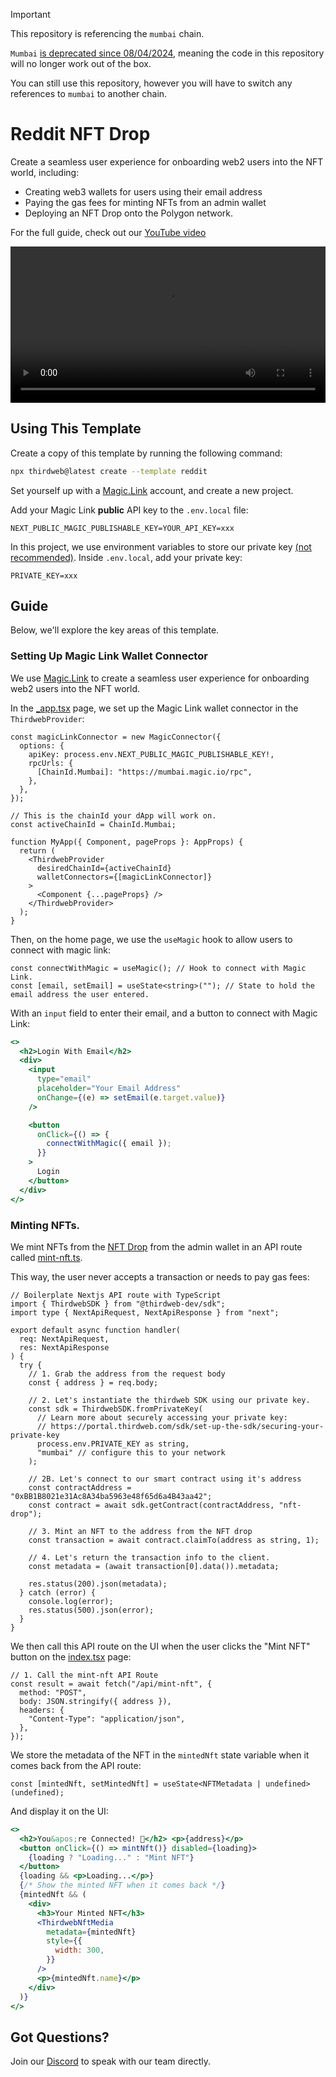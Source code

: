 > [!Important]  
> This repository is referencing the `mumbai` chain.
> 
> `Mumbai` [is deprecated since 08/04/2024](https://blog.thirdweb.com/deprecation-of-mumbai-testnet/), meaning the code in this repository will no longer work out of the box.
>
> You can still use this repository, however you will have to switch any references to `mumbai` to another chain.


# Reddit NFT Drop

Create a seamless user experience for onboarding web2 users into the NFT world, including:

- Creating web3 wallets for users using their email address
- Paying the gas fees for minting NFTs from an admin wallet
- Deploying an NFT Drop onto the Polygon network.

For the full guide, check out our [YouTube video](https://www.youtube.com/watch?v=Qotu4HH7BZ4)

<video src='https://www.youtube.com/watch?v=Qotu4HH7BZ4' width='100%' height='250' controls preload></video>

## Using This Template

Create a copy of this template by running the following command:

```bash
npx thirdweb@latest create --template reddit
```

Set yourself up with a [Magic.Link](https://magic.link/) account, and create a new project.

Add your Magic Link **public** API key to the `.env.local` file:

```text
NEXT_PUBLIC_MAGIC_PUBLISHABLE_KEY=YOUR_API_KEY=xxx
```

In this project, we use environment variables to store our private key [(not recommended)](https://portal.thirdweb.com/sdk/set-up-the-sdk/securing-your-private-key).
Inside `.env.local`, add your private key:

```text
PRIVATE_KEY=xxx
```

## Guide

Below, we'll explore the key areas of this template.

### Setting Up Magic Link Wallet Connector

We use [Magic.Link](https://magic.link/) to create a seamless user experience for onboarding web2 users into the NFT world.

In the [\_app.tsx](/pages/_app.tsx) page, we set up the Magic Link wallet connector in the `ThirdwebProvider`:

```tsx
const magicLinkConnector = new MagicConnector({
  options: {
    apiKey: process.env.NEXT_PUBLIC_MAGIC_PUBLISHABLE_KEY!,
    rpcUrls: {
      [ChainId.Mumbai]: "https://mumbai.magic.io/rpc",
    },
  },
});

// This is the chainId your dApp will work on.
const activeChainId = ChainId.Mumbai;

function MyApp({ Component, pageProps }: AppProps) {
  return (
    <ThirdwebProvider
      desiredChainId={activeChainId}
      walletConnectors={[magicLinkConnector]}
    >
      <Component {...pageProps} />
    </ThirdwebProvider>
  );
}
```

Then, on the home page, we use the `useMagic` hook to allow users to connect with magic link:

```tsx
const connectWithMagic = useMagic(); // Hook to connect with Magic Link.
const [email, setEmail] = useState<string>(""); // State to hold the email address the user entered.
```

With an `input` field to enter their email, and a button to connect with Magic Link:

```jsx
<>
  <h2>Login With Email</h2>
  <div>
    <input
      type="email"
      placeholder="Your Email Address"
      onChange={(e) => setEmail(e.target.value)}
    />

    <button
      onClick={() => {
        connectWithMagic({ email });
      }}
    >
      Login
    </button>
  </div>
</>
```

### Minting NFTs.

We mint NFTs from the [NFT Drop](https://portal.thirdweb.com/pre-built-contracts/nft-drop) from the admin wallet in an API route called [mint-nft.ts](/pages/api/mint-nft.ts).

This way, the user never accepts a transaction or needs to pay gas fees:

```tsx
// Boilerplate Nextjs API route with TypeScript
import { ThirdwebSDK } from "@thirdweb-dev/sdk";
import type { NextApiRequest, NextApiResponse } from "next";

export default async function handler(
  req: NextApiRequest,
  res: NextApiResponse
) {
  try {
    // 1. Grab the address from the request body
    const { address } = req.body;

    // 2. Let's instantiate the thirdweb SDK using our private key.
    const sdk = ThirdwebSDK.fromPrivateKey(
      // Learn more about securely accessing your private key:
      // https://portal.thirdweb.com/sdk/set-up-the-sdk/securing-your-private-key
      process.env.PRIVATE_KEY as string,
      "mumbai" // configure this to your network
    );

    // 2B. Let's connect to our smart contract using it's address
    const contractAddress = "0xBB1B8021e31Ac8A34ba5963e48f65d6a4B43aa42";
    const contract = await sdk.getContract(contractAddress, "nft-drop");

    // 3. Mint an NFT to the address from the NFT drop
    const transaction = await contract.claimTo(address as string, 1);

    // 4. Let's return the transaction info to the client.
    const metadata = (await transaction[0].data()).metadata;

    res.status(200).json(metadata);
  } catch (error) {
    console.log(error);
    res.status(500).json(error);
  }
}
```

We then call this API route on the UI when the user clicks the "Mint NFT" button on the [index.tsx](/pages/index.tsx) page:

```tsx
// 1. Call the mint-nft API Route
const result = await fetch("/api/mint-nft", {
  method: "POST",
  body: JSON.stringify({ address }),
  headers: {
    "Content-Type": "application/json",
  },
});
```

We store the metadata of the NFT in the `mintedNft` state variable when it comes back from the API route:

```tsx
const [mintedNft, setMintedNft] = useState<NFTMetadata | undefined>(undefined);
```

And display it on the UI:

```jsx
<>
  <h2>You&apos;re Connected! 👋</h2> <p>{address}</p>
  <button onClick={() => mintNft()} disabled={loading}>
    {loading ? "Loading..." : "Mint NFT"}
  </button>
  {loading && <p>Loading...</p>}
  {/* Show the minted NFT when it comes back */}
  {mintedNft && (
    <div>
      <h3>Your Minted NFT</h3>
      <ThirdwebNftMedia
        metadata={mintedNft}
        style={{
          width: 300,
        }}
      />
      <p>{mintedNft.name}</p>
    </div>
  )}
</>
```

## Got Questions?

Join our [Discord](https://discord.com/invite/thirdweb) to speak with our team directly.
